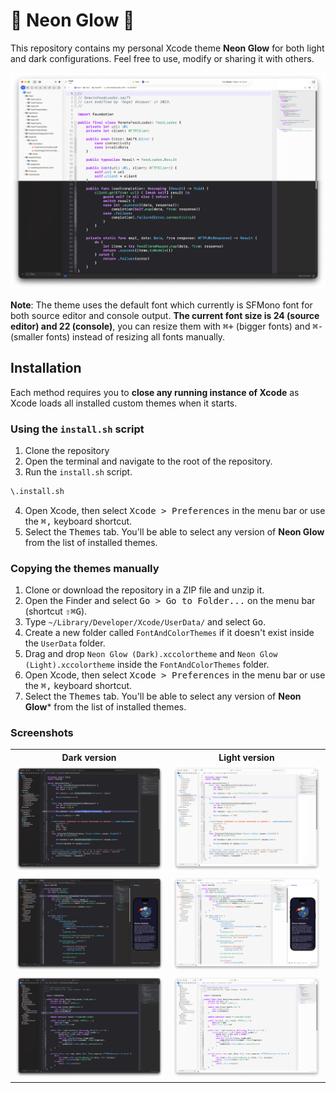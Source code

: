 
# 🌟 Neon Glow 🌟

This repository contains my personal Xcode theme **Neon Glow** for both light and dark configurations. Feel free to use, modify or sharing it with others. 

<p align="center">
 <a href="img/main.png">
    <img src="img/main.png" alt="Neon Glow Theme"/>
  </a>
</p>

**Note**: The theme uses the default font which currently is SFMono font for both source editor and console output. **The current font size is 24 (source editor) and 22 (console)**, you can resize them with <kbd>⌘+</kbd> (bigger fonts) and <kbd>⌘-</kbd> (smaller fonts) instead of resizing all fonts manually.

## Installation

Each method requires you to **close any running instance of Xcode** as Xcode loads all installed custom themes when it starts.

### Using the `install.sh` script

1. Clone the repository
2. Open the terminal and navigate to the root of the repository. 
3. Run the `install.sh` script.

```bash
\.install.sh
```

4. Open Xcode, then select <kbd>Xcode > Preferences</kbd> in the menu bar or use the <kbd>⌘,</kbd> keyboard shortcut.
5. Select the <kbd>Themes</kbd> tab. You'll be able to select any version of **Neon Glow** from the list of installed themes.

### Copying the themes manually

1. Clone or download the repository in a ZIP file and unzip it. 
2. Open the Finder and select <kbd>Go > Go to Folder...</kbd> on the menu bar (shortcut <kbd>⇧⌘G</kbd>).
3. Type `~/Library/Developer/Xcode/UserData/` and select <kbd>Go</kbd>.
4. Create a new folder called `FontAndColorThemes` if it doesn't exist inside the `UserData` folder.
5. Drag and drop `Neon Glow (Dark).xccolortheme` and `Neon Glow (Light).xccolortheme` inside the `FontAndColorThemes` folder.
6. Open Xcode, then select <kbd>Xcode > Preferences</kbd> in the menu bar or use the <kbd>⌘,</kbd> keyboard shortcut.
7. Select the <kbd>Themes</kbd> tab. You'll be able to select any version of **Neon Glow*** from the list of installed themes.

### Screenshots

<table>
  <tr>
    <th>Dark version</th>
    <th>Light version</th>
  </tr>
  <tr>
    <td>
      <a href="img/dark01.png">
        <img src="img/dark01.png" alt="Neon Glow (Dark) with Swift Testing" width="300px"/>
      </a>
    </td>
    <td>
      <a href="img/light01.png">
        <img src="img/light01.png" alt="Neon Glow (Light) with Swift Testing" width="300px"/>
      </a>
    </td>
  </tr>
  <tr>
    <td>
      <a href="img/dark02.png">
        <img src="img/dark02.png" alt="Neon Glow (Dark) with SwiftUI" width="300px"/>
      </a>
    </td>
    <td>
      <a href="img/light02.png">
        <img src="img/light02.png" alt="Neon Glow (Light) with SwiftUI" width="300px"/>
      </a>
    </td>
  </tr>
  <tr>
    <td>
      <a href="img/dark03.png">
        <img src="img/dark03.png" alt="Neon Glow (Dark) with Swift code" width="300px"/>
      </a>
    </td>
    <td>
      <a href="img/light03.png">
        <img src="img/light03.png" alt="Neon Glow (Light) with Swift code" width="300px"/>
      </a>
    </td>
  </tr>
</table>

